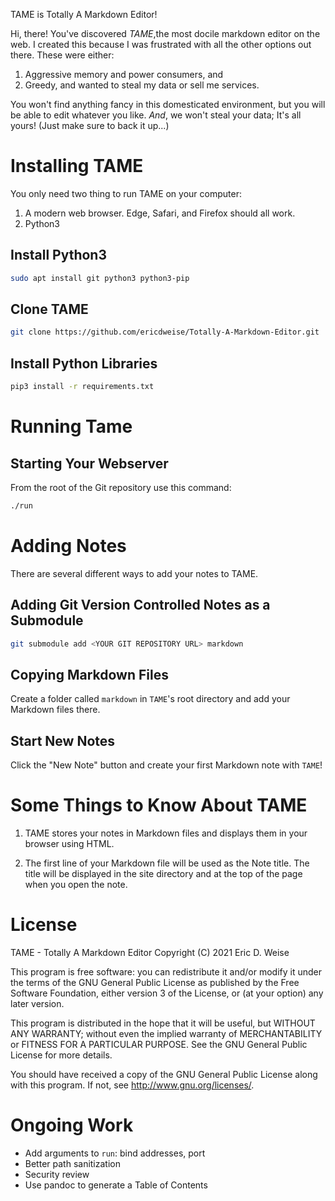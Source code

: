TAME is Totally A Markdown Editor!

Hi, there!
You've discovered _TAME_,the most docile markdown editor on the web. 
I created this because I was frustrated with all the other options out there.
These were either:

1. Aggressive memory and power consumers, and
2. Greedy, and wanted to steal my data or sell me services.

You won't find anything fancy in this domesticated environment, but you will be able to edit whatever you like.
_And_, we won't steal your data; It's all yours!
(Just make sure to back it up...)


# Installing TAME
You only need two thing to run TAME on your computer:

1. A modern web browser. Edge, Safari, and Firefox should all work.
2. Python3

## Install Python3
```bash
sudo apt install git python3 python3-pip
```

## Clone TAME
```bash
git clone https://github.com/ericdweise/Totally-A-Markdown-Editor.git
```

## Install Python Libraries
```bash
pip3 install -r requirements.txt
```


# Running Tame
## Starting Your Webserver
From the root of the Git repository use this command:
```bash
./run
```


# Adding Notes
There are several different ways to add your notes to TAME.

## Adding Git Version Controlled Notes as a Submodule
```bash
git submodule add <YOUR GIT REPOSITORY URL> markdown
```

## Copying Markdown Files
Create a folder called `markdown` in `TAME`'s root directory and add your Markdown files there.

## Start New Notes
Click the "New Note" button and create your first Markdown note with `TAME`!


# Some Things to Know About TAME
1. TAME stores your notes in Markdown files and displays them in your browser using HTML.

2. The first line of your Markdown file will be used as the Note title.
    The title will be displayed in the site directory and at the top of the page when you open the note.


# License
TAME - Totally A Markdown Editor
Copyright (C) 2021 Eric D. Weise

This program is free software: you can redistribute it and/or modify
it under the terms of the GNU General Public License as published by
the Free Software Foundation, either version 3 of the License, or
(at your option) any later version.

This program is distributed in the hope that it will be useful,
but WITHOUT ANY WARRANTY; without even the implied warranty of
MERCHANTABILITY or FITNESS FOR A PARTICULAR PURPOSE.  See the
GNU General Public License for more details.

You should have received a copy of the GNU General Public License
along with this program.  If not, see <http://www.gnu.org/licenses/>.


# Ongoing Work
- Add arguments to `run`: bind addresses, port
- Better path sanitization
- Security review
- Use pandoc to generate a Table of Contents
